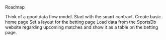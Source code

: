 Roadmap


Think of a good data flow model.
Start with the smart contract. 
Create basic home page
Set a layout for the betting page
Load data from the SportsDb website regarding upcoming matches and show it as a table on the betting page. 